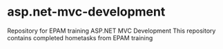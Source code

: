 # asp.net-mvc-development
Repository for EPAM training ASP.NET MVC Development
This repository contains completed hometasks from EPAM training
